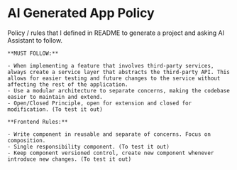 # AI Generated App Policy

Policy / rules that I defined in README to generate a project and asking AI Assistant to follow.

```
**MUST FOLLOW:**

- When implementing a feature that involves third-party services, always create a service layer that abstracts the third-party API. This allows for easier testing and future changes to the service without affecting the rest of the application.
- Use a modular architecture to separate concerns, making the codebase easier to maintain and extend.
- Open/Closed Principle, open for extension and closed for modification. (To test it out)

**Frontend Rules:**

- Write component in reusable and separate of concerns. Focus on composition.
- Single responsibility component. (To test it out)
- Keep component versioned control, create new component whenever introduce new changes. (To test it out)
```
